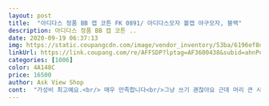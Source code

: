 ```yaml
---
layout: post 
title:  "아디다스 정품 BB 캡 코튼 FK 0891/ 아디다스모자 볼캡 야구모자, 블랙" 
description: 아디다스 정품 BB 캡 코튼 ..
date: 2020-09-19 06:37:13 
img: https://static.coupangcdn.com/image/vendor_inventory/53ba/6196ef8d49efb98fb7f9fe251171009530619f7c3eaaccbf3ca5f32b7599.jpg 
linkUrl: https://link.coupang.com/re/AFFSDP?lptag=AF3600438&subid=ahnPublicAsk&pageKey=1153200843&itemId=2127995308&vendorItemId=71335041805&traceid=V0-113-e9591d8b413cd53b 
categories: [1006] 
color: 4A148C 
price: 16500 
author: Ask View Shop 
cont:  "가성비 최고예요.<br/> 매우 만족합니다<br/>그냥 쓰기 괜찮아요 근데 머리 큰 사람은 좀 그럴걸요<br/>맨날 머리 앞쪽이 남아서 (내기준) 비싼거 함 사보자 하고 샀는데 좋네요 ㅎㅎ 딱 맞아요 ㅎㅎ<br/>" 
---
```

